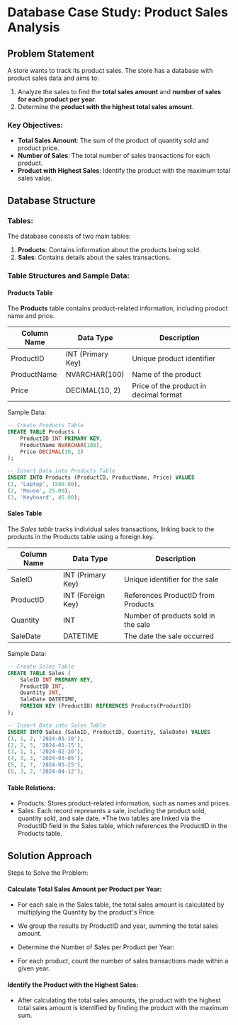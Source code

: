 # Database Case Study: Product Sales Analysis

## Problem Statement

A store wants to track its product sales. The store has a database with product sales data and aims to:
1. Analyze the sales to find the **total sales amount** and **number of sales for each product per year**.
2. Determine the **product with the highest total sales amount**.

### Key Objectives:
- **Total Sales Amount**: The sum of the product of quantity sold and product price.
- **Number of Sales**: The total number of sales transactions for each product.
- **Product with Highest Sales**: Identify the product with the maximum total sales value.

## Database Structure

### Tables:
The database consists of two main tables:

1. **Products**: Contains information about the products being sold.
2. **Sales**: Contains details about the sales transactions.

### Table Structures and Sample Data:

#### Products Table
The **Products** table contains product-related information, including product name and price.

| Column Name  | Data Type       | Description                          |
|--------------|-----------------|--------------------------------------|
| ProductID    | INT (Primary Key)| Unique product identifier            |
| ProductName  | NVARCHAR(100)    | Name of the product                  |
| Price        | DECIMAL(10, 2)   | Price of the product in decimal format |

Sample Data:
```sql
-- Create Products Table
CREATE TABLE Products (
    ProductID INT PRIMARY KEY,
    ProductName NVARCHAR(100),
    Price DECIMAL(10, 2)
);

-- Insert Data into Products Table
INSERT INTO Products (ProductID, ProductName, Price) VALUES
(1, 'Laptop', 1500.00),
(2, 'Mouse', 25.00),
(3, 'Keyboard', 45.00);
```

#### Sales Table
The *Sales table* tracks individual sales transactions, linking back to the products in the Products table using a foreign key.

| Column Name  | Data Type       | Description                          |
|--------------|-----------------|--------------------------------------|
|SaleID	|INT (Primary Key)	|Unique identifier for the sale|
|ProductID	|INT (Foreign Key)	|References ProductID from Products|
|Quantity	|INT	|Number of products sold in the sale|
|SaleDate	|DATETIME	|The date the sale occurred|

Sample Data:
```sql
-- Create Sales Table
CREATE TABLE Sales (
    SaleID INT PRIMARY KEY,
    ProductID INT,
    Quantity INT,
    SaleDate DATETIME,
    FOREIGN KEY (ProductID) REFERENCES Products(ProductID)
);

-- Insert Data into Sales Table
INSERT INTO Sales (SaleID, ProductID, Quantity, SaleDate) VALUES
(1, 1, 2, '2024-01-10'),
(2, 2, 5, '2024-01-15'),
(3, 1, 1, '2024-02-20'),
(4, 3, 3, '2024-03-05'),
(5, 2, 7, '2024-03-25'),
(6, 3, 2, '2024-04-12');
```

#### Table Relations:
* Products: Stores product-related information, such as names and prices.
* Sales: Each record represents a sale, including the product sold, quantity sold, and sale date.
*The two tables are linked via the ProductID field in the Sales table, which references the ProductID in the Products table.

## Solution Approach
Steps to Solve the Problem:

#### Calculate Total Sales Amount per Product per Year:

* For each sale in the Sales table, the total sales amount is calculated by multiplying the Quantity by the product's Price.
* We group the results by ProductID and year, summing the total sales amount.
* Determine the Number of Sales per Product per Year:

* For each product, count the number of sales transactions made within a given year.
  
#### Identify the Product with the Highest Sales:

* After calculating the total sales amounts, the product with the highest total sales amount is identified by finding the product with the maximum sum.
